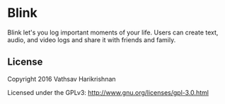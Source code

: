 # Blink
Blink let's you log important moments of your life. Users can create text, audio, and video logs and share it with friends and family.

## License

Copyright 2016 Vathsav Harikrishnan

Licensed under the GPLv3: http://www.gnu.org/licenses/gpl-3.0.html
